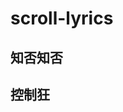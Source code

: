 # scroll-lyrics
<script setup>
import zhifou from './components/知否知否.vue'
import controlCrazy from './components/控制狂.vue'
</script>
## 知否知否

<zhifou/>

## 控制狂
<controlCrazy/>



